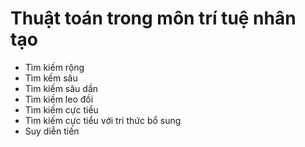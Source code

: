 # Thuật toán trong môn trí tuệ nhân tạo
- Tìm kiếm rộng
- Tìm kếm sâu
- Tìm kiếm sâu dần
- Tìm kiếm leo đồi
- Tìm kiếm cực tiểu
- Tìm kiếm cực tiểu với tri thức bổ sung
- Suy diễn tiến
